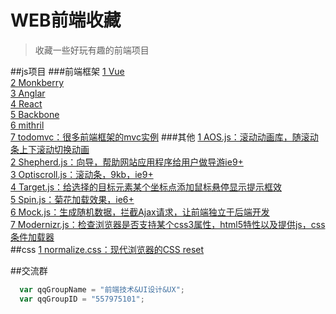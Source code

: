 WEB前端收藏
===
>收藏一些好玩有趣的前端项目

##js项目
###前端框架
  [1 Vue](https://github.com/vuejs/vue "简洁，数据驱动，组件化，快速，虚拟dom")<br/>
  [2 Monkberry](http://monkberry.js.org/ "小，简单，快速")<br/>
  [3 Anglar](https://github.com/angular/angular "双向绑定，组件丰富")<br/>
  [4 React](https://github.com/facebook/react "快速，简单，虚拟dom")<br/>
  [5 Backbone](https://github.com/jashkenas/backbone "兼容性好，对复杂数据处理的好")<br/>
  [6 mithril](http://mithril.js.org "虚拟dom，渲染速度快，小")<br/>
  [7 todomvc：很多前端框架的mvc实例](https://github.com/tastejs/todomvc)
###其他
  [1 AOS.js：滚动动画库，随滚动条上下滚动切换动画](https://github.com/michalsnik/aos)<br/>
  [2 Shepherd.js：向导，帮助网站应用程序给用户做导游ie9+](https://github.com/HubSpot/shepherd)<br/>
  [3 Optiscroll.js：滚动条，9kb，ie9+](https://github.com/angular/angular "双向绑定，组件丰富")<br/>
  [4 Target.js：给选择的目标元素某个坐标点添加鼠标悬停显示提示框效](https://github.com/luisvinicius167/target.js)<br/>
  [5 Spin.js：菊花加载效果，ie6+](https://github.com/jstorimer/spin)<br/>
  [6 Mock.js：生成随机数据，拦截Ajax请求，让前端独立于后端开发](https://github.com/nuysoft/Mock/tree/refactoring)<br/>
  [7 Modernizr.js：检查浏览器是否支持某个css3属性，html5特性以及提供js，css条件加载器](https://github.com/Modernizr/Modernizr)<br/>
##css
  [1 normalize.css：现代浏览器的CSS reset](https://github.com/necolas/normalize.css)<br/>

##交流群

```javascript
  var qqGroupName = "前端技术&UI设计&UX";
  var qqGroupID = "557975101";
```

